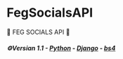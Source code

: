  # FegSocialsAPI
 🦍 FEG SOCIALS API 🦍
 <p>                                                      </p> 
 
 <h5> <b>⚙Versian 1.1</b> - <u>Python</u> - <u>Django</u> - <u>bs4</u> </h5> 

<title>For edit project 👇🏻<title>
 <pre>- apt install python3  
- pip install django  
- git clone https://github.com/JustinStar-py/feg-social-api   
- cd feg-social-api  
- pip -r install requirements  
- python manage.py migrate  
- python manage.py runserver  
- Now, you can see base codes and ... !😄</pre> 

 <table>   
  <li> Instagram API 🍟</li>   
  <li> Twitter API 🍗</li>   
  <li> Telegram coming soon..!</li> 
</table> 

<p>🌍Documentation:</p> 

<h4>*GET - API - Instagram📸</h4>

<h3>Get all information:</h3>
<pre>All Data:          API/GET/Instagram/get_data</pre>

<h3>Get details:</h3>
  <table>
   <pre>
     <li>Name - instagram:                   API/GET/Instagram/full_name</li>
     <li>Bio - Instagram:                    API/GET/Instagram/biography</li>
     <li>Followers - Instagram:              API/GET/Instagram/followers</li>
     <li>Following - Instagram:              API/GET/Instagram/following</li>
     <li>Profile pic url - Instagram:        API/GET/Instagram/profile_pic_url</li>
     <li>business category name - Instagram: API/GET/Instagram/business_category_name</li>
     <li>posts video - Instagram:            API/GET/Instagram/posts_video</li>
     <li>display url - Instagram:            API/GET/Instagram/display_url</li>
     <li>business email - Instagram:         API/GET/Instagram/business_email</li>
     <li>and more ....</li>
   </pre>
 </table>

<h4>*GET - API - Twitter🕊</h4>

<h3>Get all information:</h3>
<pre>All Data:          API/GET/Twitter/get_data</pre>

<h3>Get details:</h3>
 <table>
  <pre><li>Name - Twitter:                   API/GET/Twitter/Name</li></pre>
  <pre><li>Bio - Twitter:                    API/GET/Twitter/Bio</li></pre>
  <pre><li>Followers - Twitter:              API/GET/Twitter/Followers</li></pre>
  <pre><li>Following - Twitter:              API/GET/Twitter/Following</li></pre>
  <pre><li>Location - Twitter:               API/GET/Twitter/Location</li></pre>
  <pre><li>Language - Twitter:               API/GET/Twitter/Language</li></pre>
  <pre><li>Retweets - Twitter:               API/GET/Twitter/Retweets</li></pre>
    <pre><li>and more ....</li>
</table>
